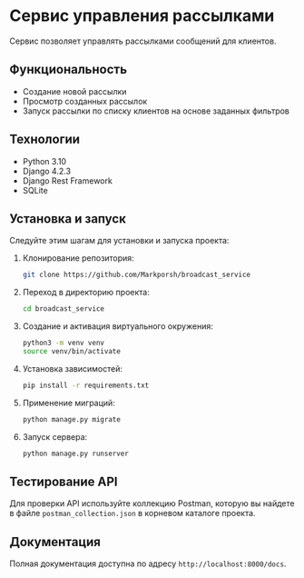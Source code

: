 # Сервис управления рассылками

Сервис позволяет управлять рассылками сообщений для клиентов. 

## Функциональность

- Создание новой рассылки
- Просмотр созданных рассылок
- Запуск рассылки по списку клиентов на основе заданных фильтров

## Технологии

- Python 3.10
- Django 4.2.3
- Django Rest Framework
- SQLite

## Установка и запуск

Следуйте этим шагам для установки и запуска проекта:

1. Клонирование репозитория:
    ```bash
    git clone https://github.com/Markporsh/broadcast_service
    ```
2. Переход в директорию проекта:
    ```bash
    cd broadcast_service
    ```
3. Создание и активация виртуального окружения:
    ```bash
    python3 -m venv venv
    source venv/bin/activate
    ```
4. Установка зависимостей:
    ```bash
    pip install -r requirements.txt
    ```
5. Применение миграций:
    ```bash
    python manage.py migrate
    ```
6. Запуск сервера:
    ```bash
    python manage.py runserver
    ```

## Тестирование API

Для проверки API используйте коллекцию Postman, которую вы найдете в файле `postman_collection.json` в корневом каталоге проекта.

## Документация

Полная документация доступна по адресу `http://localhost:8000/docs`.
